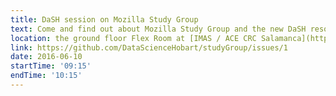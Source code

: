 ```yaml
---
title: DaSH session on Mozilla Study Group 
text: Come and find out about Mozilla Study Group and the new DaSH resource 
location: the ground floor Flex Room at [IMAS / ACE CRC Salamanca](https://goo.gl/maps/9agPdKqGh4z) (‘the Waterfront’).
link: https://github.com/DataScienceHobart/studyGroup/issues/1
date: 2016-06-10
startTime: '09:15'
endTime: '10:15'
---
```

